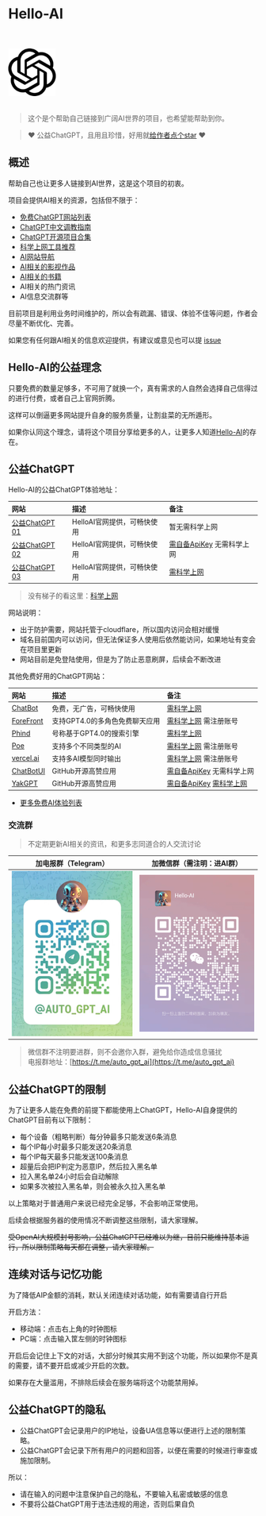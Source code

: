# Hello-AI

<br />
<br />
<img alt="Hello-AI" src="/assets/img/logo.png" width="96" height="96">
<br />
<br />

> 这个是个帮助自己链接到广阔AI世界的项目，也希望能帮助到你。

> ❤️ 公益ChatGPT，且用且珍惜，好用就[给作者点个star](https://github.com/xxxily/hello-ai) ❤️

## 概述

帮助自己也让更多人链接到AI世界，这是这个项目的初衷。  

项目会提供AI相关的资源，包括但不限于：

- [免费ChatGPT网站列表](./FreeChatGPTSiteList.md)
- [ChatGPT中文调教指南](./chatgptPrompts.md)
- [ChatGPT开源项目合集](./awesome-open-gpt.md)
- [科学上网工具推荐](./airport.md)
- [AI网站导航](./navigation.md)
- [AI相关的影视作品](./film.md)
- [AI相关的书籍](./books.md)
- AI相关的热门资讯
- AI信息交流群等

目前项目是利用业务时间维护的，所以会有疏漏、错误、体验不佳等问题，作者会尽量不断优化、完善。  

如果您有任何跟AI相关的信息欢迎提供，有建议或意见也可以提 [issue](https://github.com/xxxily/hello-ai/issues)

## Hello-AI的公益理念

只要免费的数量足够多，不可用了就换一个，真有需求的人自然会选择自己信得过的进行付费，或者自己上官网折腾。  

这样可以倒逼更多网站提升自身的服务质量，让割韭菜的无所遁形。  

如果你认同这个理念，请将这个项目分享给更多的人，让更多人知道[Hello-AI](https://github.com/xxxily/hello-ai)的存在。  

## 公益ChatGPT

Hello-AI的公益ChatGPT体验地址：

| 网站 | 描述 | 备注 |
| :---- | :---- | :---- |
| [公益ChatGPT 01](https://gpt.anzz.top/) | HelloAI官网提供，可畅快使用 | 暂无需科学上网 |
| [公益ChatGPT 02](https://chat.in.anzz.top/) | HelloAI官网提供，可畅快使用 | [需自备ApiKey](./buy.md) 无需科学上网 |
| [公益ChatGPT 03](https://free.anzz.top/) | HelloAI官网提供，可畅快使用 | [需科学上网](./airport.md) |

> 没有梯子的看这里：[科学上网](./airport.md)

网站说明：

- 出于防护需要，网站托管于cloudflare，所以国内访问会相对缓慢
- 域名目前国内可以访问，但无法保证多人使用后依然能访问，如果地址有变会在项目里更新
- 网站目前是免登陆使用，但是为了防止恶意刷屏，后续会不断改进

其他免费好用的ChatGPT网站：  

| 网站 | 描述 | 备注 |
| :---- | :---- | :---- |
| [ChatBot](https://chatbot.theb.ai/) | 免费，无广告，可畅快使用 | [需科学上网](./airport.md) |
| [ForeFront](https://chat.forefront.ai/) | 支持GPT4.0的多角色免费聊天应用 | [需科学上网](./airport.md) 需注册账号 |
| [Phind](https://www.phind.com/) | 号称基于GPT4.0的搜索引擎 | [需科学上网](./airport.md) |
| [Poe](https://poe.com/) | 支持多个不同类型的AI | [需科学上网](./airport.md) 需注册账号 |
| [vercel.ai](https://play.vercel.ai/) | 支持多AI模型同时输出 | [需科学上网](./airport.md) 需注册账号 |
| [ChatBotUI](https://www.chatbotui.com/zh) | GitHub开源高赞应用 | [需自备ApiKey](./buy.md) 无需科学上网 |
| [YakGPT](https://yakgpt.vercel.app/) | GitHub开源高赞应用 | [需自备ApiKey](./buy.md) [需科学上网](./airport.md) |

- [更多免费AI体验列表](./FreeChatGPTSiteList.md)

### 交流群

> 不定期更新AI相关的资讯，和更多志同道合的人交流讨论  

| 加电报群（Telegram） | 加微信群（需注明：进AI群） |
| :----: | :----: |
| <img src="/assets/img/tg_qun.jpg" width="280"/> | <img src="/assets/img/WeChat2.png" width=280 /> |

> 微信群不注明要进群，则不会邀你入群，避免给你造成信息骚扰  
> 电报群地址：[https://t.me/auto_gpt_ai](https://t.me/auto_gpt_ai)  

## 公益ChatGPT的限制

为了让更多人能在免费的前提下都能使用上ChatGPT，Hello-AI自身提供的ChatGPT目前有以下限制：

- 每个设备（粗略判断）每分钟最多只能发送6条消息
- 每个IP每小时最多只能发送20条消息
- 每个IP每天最多只能发送100条消息
- 超量后会把IP判定为恶意IP，然后拉入黑名单
- 拉入黑名单24小时后会自动解除
- 如果多次被拉入黑名单，则会被永久拉入黑名单

以上策略对于普通用户来说已经完全足够，不会影响正常使用。  

后续会根据服务器的使用情况不断调整这些限制，请大家理解。  

~~受OpenAI大规模封号影响，公益ChatGPT已经难以为继，目前只能维持基本运行，所以限制策略每天都在调整，请大家理解。~~

## 连续对话与记忆功能

为了降低AIP金额的消耗，默认关闭连续对话功能，如有需要请自行开启  

开启方法：  

- 移动端：点击右上角的时钟图标
- PC端：点击输入筐左侧的时钟图标

开启后会记住上下文的对话，大部分时候其实用不到这个功能，所以如果你不是真的需要，请不要开启或减少开启的次数。  

如果存在大量滥用，不排除后续会在服务端将这个功能禁用掉。

## 公益ChatGPT的隐私

- 公益ChatGPT会记录用户的IP地址，设备UA信息等以便进行上述的限制策略。
- 公益ChatGPT会记录下所有用户的问题和回答，以便在需要的时候进行审查或施加限制。

所以：

- 请在输入的问题中注意保护自己的隐私，不要输入私密或敏感的信息
- 不要将公益ChatGPT用于违法违规的用途，否则后果自负

